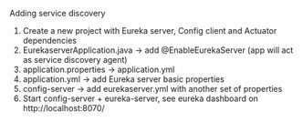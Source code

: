 Adding service discovery

1. Create a new project with Eureka server, Config client and Actuator dependencies
2. EurekaserverApplication.java -> add @EnableEurekaServer (app will act as service discovery agent)
3. application.properties -> application.yml
4. application.yml -> add Eureka server basic properties
5. config-server -> add eurekaserver.yml with another set of properties
6. Start config-server + eureka-server, see eureka dashboard on http://localhost:8070/